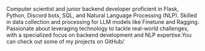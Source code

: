 Computer scientist and junior backend developer proficient in Flask, Python, Discord bots, SQL, and Natural Language Processing (NLP). Skilled in data collection and processing for LLM models like Finetune and Ragging. Passionate about leveraging technology to tackle real-world challenges, with a specialized focus on backend development and NLP expertise.You can check out some of my projects on GitHub/

<!---
MohanadGad38/MohanadGad38 is a ✨ special ✨ repository because its `README.md` (this file) appears on your GitHub profile.
You can click the Preview link to take a look at your changes.
--->
